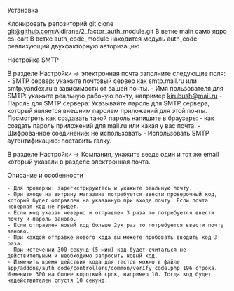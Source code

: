 Установка

Клонировать репозиторий git clone git@github.com:Aldirane/2_factor_auth_module.git
В ветке main само ядро cs-cart
В ветке auth_code_module находится модуль auth_code реализующий двухфакторную авторизацию

Настройка SMTP

В разделе Настройки -> электронная почта заполните следующие поля:
    - SMTP сервер:  укажите почтовый сервер как smtp.mail.ru или smtp.yandex.ru в зависимости от вашей почты.
    - Имя пользователя для SMTP: укажите реальную рабочую почту, например kirubush@mail.ru 
    - Пароль для SMTP сервера:
        Указывайте пароль для SMTP сервера, который является внешним паролем приложений для этой почты. Посмотреть как создавать такой пароль напишите в браузере: - как создать пароль приложений для mail.ru или какая у вас почта.
    - Шифрованное соединение: не использовать
    - Использовать SMTP аутентификацию: поставить галку.

В разделе Настройки -> Компания, укажите везде один и тот же email который указали в разделе электронная почта.

Описание и особенности

    - Для проверки: зарегистрируйтесь и укажите реальную почту.
    - При входе на витрину магазина потребуется ввести проверочный код, который будет отправлен на указанную при входе почту. Если почта неверная код не придет.
    - Если код указан неверно и отправлен 3 раза то потребуется ввести почту и пароль заново.
    - Если отправлен новый код больше 2ух раз то потребуется ввести почту заново.
    - При каждой отправке нового кода вы можете пробовать вводить код 3 раза.
    - При истечении 300 секунд (5 мин) код будет считаться не действительным и необходимо запросить новый код.
    - Изменить время действия кода для тестов можно в файле app/addons/auth_code/controllers/common/verify_code.php 196 строка. Измените 300 на более короткий срок, например 10. Тогда код будет недействителен спустя 10 секунд.